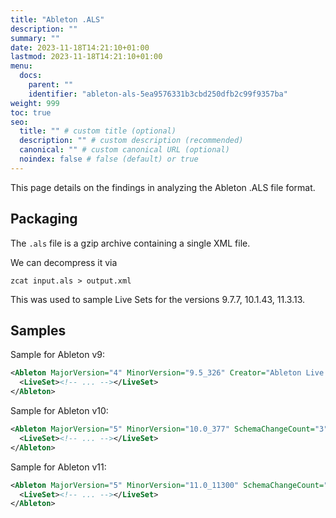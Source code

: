```yaml
---
title: "Ableton .ALS"
description: ""
summary: ""
date: 2023-11-18T14:21:10+01:00
lastmod: 2023-11-18T14:21:10+01:00
menu:
  docs:
    parent: ""
    identifier: "ableton-als-5ea9576331b3cbd250dfb2c99f9357ba"
weight: 999
toc: true
seo:
  title: "" # custom title (optional)
  description: "" # custom description (recommended)
  canonical: "" # custom canonical URL (optional)
  noindex: false # false (default) or true
---
```


This page details on the findings in analyzing the Ableton .ALS file format.

## Packaging

The `.als` file is a gzip archive containing a single XML file.

We can decompress it via 

```shell
zcat input.als > output.xml
```

This was used to sample Live Sets for the versions 9.7.7, 10.1.43, 11.3.13.

## Samples

Sample for Ableton v9:

```xml
<Ableton MajorVersion="4" MinorVersion="9.5_326" Creator="Ableton Live 9.5b14" Revision="dd97cfbe7b78bb6353aa5bb2e7d0674b8831d11e">
  <LiveSet><!-- ... --></LiveSet>
</Ableton>
```

Sample for Ableton v10:

```xml
<Ableton MajorVersion="5" MinorVersion="10.0_377" SchemaChangeCount="3" Creator="Ableton Live 10.1.3d1" Revision="29bb8f2920bd08036a270fd62ef54610b5b8d4fd">
  <LiveSet><!-- ... --></LiveSet>
</Ableton>
```

Sample for Ableton v11:

```xml
<Ableton MajorVersion="5" MinorVersion="11.0_11300" SchemaChangeCount="3" Creator="Ableton Live 11.3d1" Revision="539c1d1e226a2160a7f80617f3a7a5debcee8bb4">
  <LiveSet><!-- ... --></LiveSet>
</Ableton>
```
